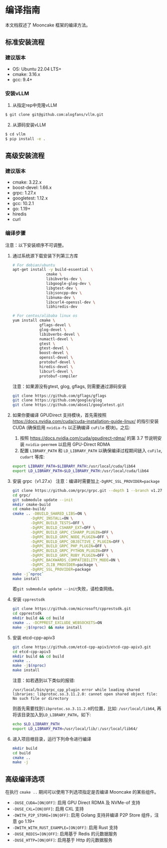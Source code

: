 # 编译指南

本文档叙述了 Mooncake 框架的编译方法。

## 标准安装流程

### 建议版本
- OS: Ubuntu 22.04 LTS+
- cmake: 3.16.x
- gcc: 9.4+

### 安装vLLM

1. 从指定rep中克隆vLLM
```bash
$ git clone git@github.com:alogfans/vllm.git
```
2. 从源码安装vLLM
```bash
$ cd vllm
$ pip install -e .
```

## 高级安装流程

### 建议版本
- cmake: 3.22.x
- boost-devel: 1.66.x
- grpc: 1.27.x
- googletest: 1.12.x
- gcc: 10.2.1
- go: 1.19+
- hiredis
- curl

### 编译步骤

注意：以下安装顺序不可调整。

1. 通过系统源下载安装下列第三方库
    ```bash
    # For debian/ubuntu
    apt-get install -y build-essential \
                   cmake \
                   libibverbs-dev \
                   libgoogle-glog-dev \
                   libgtest-dev \
                   libjsoncpp-dev \
                   libnuma-dev \
                   libcurl4-openssl-dev \
                   libhiredis-dev

    # For centos/alibaba linux os
    yum install cmake \
                gflags-devel \
                glog-devel \
                libibverbs-devel \
                numactl-devel \
                gtest \
                gtest-devel \
                boost-devel \
                openssl-devel \
                protobuf-devel \
                hiredis-devel \
                libcurl-devel \
                protobuf-compiler 
    ```

    注意：如果源没有gtest, glog, gflags, 则需要通过源码安装

    ```bash
    git clone https://github.com/gflags/gflags
    git clone https://github.com/google/glog
    git clone https://github.com/abseil/googletest.git
    ```

1. 如果你要编译 GPUDirect 支持模块，首先需按照 https://docs.nvidia.com/cuda/cuda-installation-guide-linux/ 的指引安装 CUDA (确保启用 `nvidia-fs` 以正确编译 `cuFile` 模块)。之后:
    1) 按照 https://docs.nvidia.com/cuda/gpudirect-rdma/ 的第 3.7 节说明安装 `nvidia-peermem` 以启用 GPU-Direct RDMA
    2) 配置 `LIBRARY_PATH` 和 `LD_LIBRARY_PATH` 以确保编译过程期间链入 `cuFile`, `cudart` 等库:
    ```bash
    export LIBRARY_PATH=$LIBRARY_PATH:/usr/local/cuda/lib64
    export LD_LIBRARY_PATH=$LD_LIBRARY_PATH:/usr/local/cuda/lib64
    ```


2. 安装 grpc（v1.27.x）
注意：编译时需要加上`-DgRPC_SSL_PROVIDER=package`
    ```bash
    git clone https://github.com/grpc/grpc.git --depth 1 --branch v1.27.x
    cd grpc/
    git submodule update --init
    mkdir cmake-build
    cd cmake-build/
    cmake .. -DBUILD_SHARED_LIBS=ON \
            -DgRPC_INSTALL=ON \
            -DgRPC_BUILD_TESTS=OFF \
            -DgRPC_BUILD_CSHARP_EXT=OFF \
            -DgRPC_BUILD_GRPC_CSHARP_PLUGIN=OFF \
            -DgRPC_BUILD_GRPC_NODE_PLUGIN=OFF \
            -DgRPC_BUILD_GRPC_OBJECTIVE_C_PLUGIN=OFF \
            -DgRPC_BUILD_GRPC_PHP_PLUGIN=OFF \
            -DgRPC_BUILD_GRPC_PYTHON_PLUGIN=OFF \
            -DgRPC_BUILD_GRPC_RUBY_PLUGIN=OFF \
            -DgRPC_BACKWARDS_COMPATIBILITY_MODE=ON \
            -DgRPC_ZLIB_PROVIDER=package \
            -DgRPC_SSL_PROVIDER=package
    make -j`nproc`
    make install
    ```
    若`git submodule update --init`失败，请检查网络。


3. 安装 `cpprestsdk`
    ```bash
    git clone https://github.com/microsoft/cpprestsdk.git
    cd cpprestsdk
    mkdir build && cd build
    cmake .. -DCPPREST_EXCLUDE_WEBSOCKETS=ON
    make -j$(nproc) && make install
    ```

4. 安装 etcd-cpp-apiv3
    ```bash
    git clone https://github.com/etcd-cpp-apiv3/etcd-cpp-apiv3.git
    cd etcd-cpp-apiv3
    mkdir build && cd build
    cmake ..
    make -j$(nproc)
    make install
    ```
    注意：如若遇到以下类似的报错: 
    ```
    /usr/local/bin/grpc_cpp_plugin error while loading shared libraries: libprotoc.so.3.11.2.0: cannot open shared object file: No such file or directory
    ```

    则首先需要找到`libprotoc.so.3.11.2.0`的位置，比如: `/usr/local/lib64`, 再将该目录加入到`LD_LIBRARY_PATH`，如下: 
    ```bash
    echo $LD_LIBRARY_PATH
    export LD_LIBRARY_PATH=/usr/local/lib/:/usr/local/lib64/
    ```

5. 进入项目根目录，运行下列命令进行编译
   ```bash
   mkdir build
   cd build
   cmake ..
   make -j
   ```

## 高级编译选项
在执行 `cmake ..` 期间可以使用下列选项指定是否编译 Mooncake 的某些组件。
- `-DUSE_CUDA=[ON|OFF]`: 启用 GPU Direct RDMA 及 NVMe-of 支持
- `-DUSE_CXL=[ON|OFF]`: 启用 CXL 支持 
- `-DWITH_P2P_STORE=[ON|OFF]`: 启用 Golang 支持并编译 P2P Store 组件，注意 go 1.19+
- `-DWITH_WITH_RUST_EXAMPLE=[ON|OFF]`: 启用 Rust 支持
- `-DUSE_REDIS=[ON|OFF]`: 启用基于 Redis 的元数据服务
- `-DUSE_HTTP=[ON|OFF]`: 启用基于 Http 的元数据服务